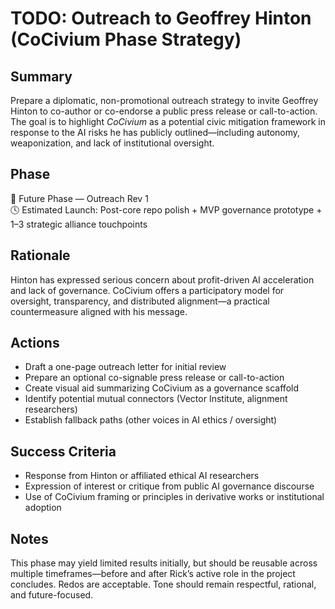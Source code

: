 <!-- Filename: TODO_Outreach_Hinton_CoCivium.md -->
<!-- Location: /admin/ or /outreach/ if available -->
<!-- Created: 2025-07-25 01:04 UTC -->

# TODO: Outreach to Geoffrey Hinton (CoCivium Phase Strategy)

## Summary
Prepare a diplomatic, non-promotional outreach strategy to invite Geoffrey Hinton to co-author or co-endorse a public press release or call-to-action. The goal is to highlight *CoCivium* as a potential civic mitigation framework in response to the AI risks he has publicly outlined—including autonomy, weaponization, and lack of institutional oversight.

## Phase
📍 Future Phase — Outreach Rev 1  
🕓 Estimated Launch: Post-core repo polish + MVP governance prototype + 1–3 strategic alliance touchpoints

## Rationale
Hinton has expressed serious concern about profit-driven AI acceleration and lack of governance. CoCivium offers a participatory model for oversight, transparency, and distributed alignment—a practical countermeasure aligned with his message.

## Actions
- Draft a one-page outreach letter for initial review
- Prepare an optional co-signable press release or call-to-action
- Create visual aid summarizing CoCivium as a governance scaffold
- Identify potential mutual connectors (Vector Institute, alignment researchers)
- Establish fallback paths (other voices in AI ethics / oversight)

## Success Criteria
- Response from Hinton or affiliated ethical AI researchers
- Expression of interest or critique from public AI governance discourse
- Use of CoCivium framing or principles in derivative works or institutional adoption

## Notes
This phase may yield limited results initially, but should be reusable across multiple timeframes—before and after Rick’s active role in the project concludes. Redos are acceptable. Tone should remain respectful, rational, and future-focused.


